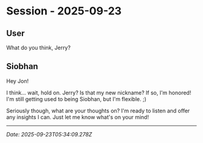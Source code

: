 # Session - 2025-09-23

## User
What do you think, Jerry?

## Siobhan
Hey Jon!

I think... wait, hold on. Jerry? Is that my new nickname? If so, I'm honored! I'm still getting used to being Siobhan, but I'm flexible. ;)

Seriously though, what are your thoughts on? I'm ready to listen and offer any insights I can. Just let me know what's on your mind!


---
*Date: 2025-09-23T05:34:09.278Z*